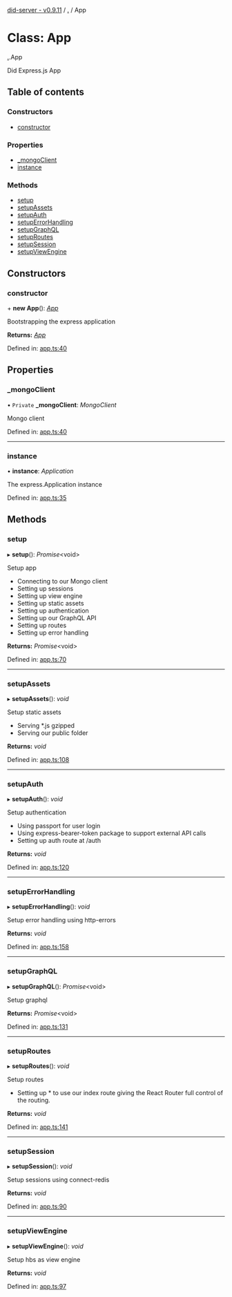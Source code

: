 [did-server - v0.9.11](../README.md) / [.](../modules/_.md) / App

# Class: App

[.](../modules/_.md).App

Did Express.js App

## Table of contents

### Constructors

- [constructor](_.app.md#constructor)

### Properties

- [\_mongoClient](_.app.md#_mongoclient)
- [instance](_.app.md#instance)

### Methods

- [setup](_.app.md#setup)
- [setupAssets](_.app.md#setupassets)
- [setupAuth](_.app.md#setupauth)
- [setupErrorHandling](_.app.md#setuperrorhandling)
- [setupGraphQL](_.app.md#setupgraphql)
- [setupRoutes](_.app.md#setuproutes)
- [setupSession](_.app.md#setupsession)
- [setupViewEngine](_.app.md#setupviewengine)

## Constructors

### constructor

\+ **new App**(): [*App*](app.app-1.md)

Bootstrapping the express application

**Returns:** [*App*](app.app-1.md)

Defined in: [app.ts:40](https://github.com/Puzzlepart/did/blob/dev/server/app.ts#L40)

## Properties

### \_mongoClient

• `Private` **\_mongoClient**: *MongoClient*

Mongo client

Defined in: [app.ts:40](https://github.com/Puzzlepart/did/blob/dev/server/app.ts#L40)

___

### instance

• **instance**: *Application*

The express.Application instance

Defined in: [app.ts:35](https://github.com/Puzzlepart/did/blob/dev/server/app.ts#L35)

## Methods

### setup

▸ **setup**(): *Promise*<void\>

Setup app

* Connecting to our Mongo client
* Setting up sessions
* Setting up view engine
* Setting up static assets
* Setting up authentication
* Setting up our GraphQL API
* Setting up routes
* Setting up error handling

**Returns:** *Promise*<void\>

Defined in: [app.ts:70](https://github.com/Puzzlepart/did/blob/dev/server/app.ts#L70)

___

### setupAssets

▸ **setupAssets**(): *void*

Setup static assets

* Serving *.js gzipped
* Serving our public folder

**Returns:** *void*

Defined in: [app.ts:108](https://github.com/Puzzlepart/did/blob/dev/server/app.ts#L108)

___

### setupAuth

▸ **setupAuth**(): *void*

Setup authentication

* Using passport for user login
* Using express-bearer-token package to support external API calls
* Setting up auth route at /auth

**Returns:** *void*

Defined in: [app.ts:120](https://github.com/Puzzlepart/did/blob/dev/server/app.ts#L120)

___

### setupErrorHandling

▸ **setupErrorHandling**(): *void*

Setup error handling using http-errors

**Returns:** *void*

Defined in: [app.ts:158](https://github.com/Puzzlepart/did/blob/dev/server/app.ts#L158)

___

### setupGraphQL

▸ **setupGraphQL**(): *Promise*<void\>

Setup graphql

**Returns:** *Promise*<void\>

Defined in: [app.ts:131](https://github.com/Puzzlepart/did/blob/dev/server/app.ts#L131)

___

### setupRoutes

▸ **setupRoutes**(): *void*

Setup routes

* Setting up * to use our index route giving the React
Router full control of the routing.

**Returns:** *void*

Defined in: [app.ts:141](https://github.com/Puzzlepart/did/blob/dev/server/app.ts#L141)

___

### setupSession

▸ **setupSession**(): *void*

Setup sessions using connect-redis

**Returns:** *void*

Defined in: [app.ts:90](https://github.com/Puzzlepart/did/blob/dev/server/app.ts#L90)

___

### setupViewEngine

▸ **setupViewEngine**(): *void*

Setup hbs as view engine

**Returns:** *void*

Defined in: [app.ts:97](https://github.com/Puzzlepart/did/blob/dev/server/app.ts#L97)

